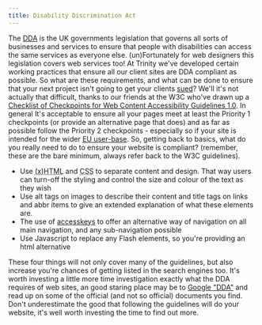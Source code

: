 ```yaml
---
title: Disability Discrimination Act
---
```

The [DDA](http://www.direct.gov.uk/DisabledPeople/RightsAndObligations/YourRights/YourRightsArticles/fs/en?CONTENT_ID=4001068&chk=eazXEG) is the UK governments legislation that governs all sorts of businesses and services to ensure that people with disabilities can access the same services as everyone else. (un)Fortunately for web designers this legislation covers web services too! At Trinity we've developed certain working practices that ensure all our client sites are DDA compliant as possible. So what are these requirements, and what can be done to ensure that your next project isn't going to get your clients [sued](http://www.contenu.nu/socog.html)? We'll it's not actually that difficult, thanks to our friends at the W3C who've drawn up a [Checklist of Checkpoints for Web Content Accessibility Guidelines 1.0](http://www.w3.org/TR/WAI-WEBCONTENT/full-checklist.html). In general It's acceptable to ensure all your pages meet at least the Priority 1 checkpoints (or provide an alternative page that does) and as far as possible follow the Priority 2 checkpoints - especially so if your site is intended for the wider [EU user-base](http://www.disabilityworld.org/09-10_02/access/internetaccess.shtml). So, getting back to basics, what do you really need to do to ensure your website is compliant? (remember, these are the bare minimum, always refer back to the W3C guidelines).

- Use <abbr title="extensible HyperText Markup Language">(x)HTML</abbr> and <abbr title="Cascading Style Sheets">CSS</abbr> to separate content and design. That way users can turn-off the styling and control the size and colour of the text as they wish
- Use alt tags on images to describe their content and title tags on links and abbr items to give an extended explanation of what these elements are.
- The use of [accesskeys](http://www.sitepoint.com/article/accesskeys) to offer an alternative way of navigation on all main navigation, and any sub-navigation possible
- Use Javascript to replace any Flash elements, so you're providing an html alternative

 These four things will not only cover many of the guidelines, but also increase you're chances of getting listed in the search engines too. It's worth investing a little more time investigation exactly what the DDA requires of web sites, an good staring place may be to [Google "DDA"](http://www.google.co.uk/search?q=DDA) and read up on some of the official (and not so official) documents you find. Don't underestimate the good that following the guidelines will do your website, it's well worth investing the time to find out more.